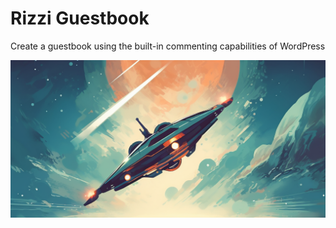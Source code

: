 # Rizzi Guestbook

Create a guestbook using the built-in commenting capabilities of WordPress


![](assets/rizzi-guestbook.png)
